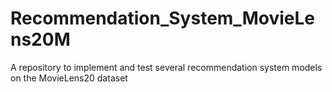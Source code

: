 # Recommendation_System_MovieLens20M

A repository to implement and test several recommendation system models on the MovieLens20 dataset
